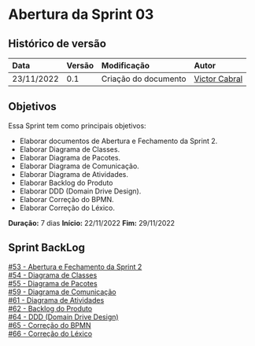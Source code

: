 # Abertura da Sprint 03

## Histórico de versão

| **Data**   | **Versão** | **Modificação**       | **Autor**                                            |
| :--------- | :--------- | :-------------------  | :--------------------------------------------------- |
| 23/11/2022 | 0.1        | Criação do documento  | [Victor Cabral](https://github.com/victordscabral)   |

## Objetivos

Essa Sprint tem como principais objetivos:

- Elaborar documentos de Abertura e Fechamento da Sprint 2.
- Elaborar Diagrama de Classes.
- Elaborar Diagrama de Pacotes.
- Elaborar Diagrama de Comunicação.
- Elaborar Diagrama de Atividades.
- Elaborar Backlog do Produto
- Elaborar DDD (Domain Drive Design).
- Elaborar Correção do BPMN.
- Elaborar Correção do Léxico.

**Duração:** 7 dias
**Início:** 22/11/2022
**Fim:** 29/11/2022

## Sprint BackLog

[#53 - Abertura e Fechamento da Sprint 2](https://github.com/UnBArqDsw2022-2/2022.2_G4_IDotPet/issues/53)
<br>
[#54 - Diagrama de Classes](https://github.com/UnBArqDsw2022-2/2022.2_G4_IDotPet/issues/54)
<br>
[#55 - Diagrama de Pacotes](https://github.com/UnBArqDsw2022-2/2022.2_G4_IDotPet/issues/55)
<br>
[#59 - Diagrama de Comunicação](https://github.com/UnBArqDsw2022-2/2022.2_G4_IDotPet/issues/23)
<br>
[#61 - Diagrama de Atividades](https://github.com/UnBArqDsw2022-2/2022.2_G4_IDotPet/issues/24) 
<br>
[#62 - Backlog do Produto](https://github.com/UnBArqDsw2022-2/2022.2_G4_IDotPet/issues/28)
<br>
[#64 - DDD (Domain Drive Design)](https://github.com/UnBArqDsw2022-2/2022.2_G4_IDotPet/issues/34)
<br>
[#65 - Correção do BPMN](https://github.com/UnBArqDsw2022-2/2022.2_G4_IDotPet/issues/35)
<br>
[#66 - Correção do Léxico](https://github.com/UnBArqDsw2022-2/2022.2_G4_IDotPet/issues/36)
